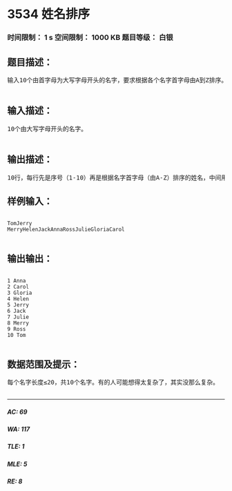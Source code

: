 # 3534 姓名排序   
### 时间限制： 1 s     空间限制： 1000 KB     题目等级： 白银  
## 题目描述：  

<pre>
输入10个由首字母为大写字母开头的名字，要求根据各个名字首字母由A到Z排序。（怎么样，很简单吧！）  

</pre>
  
  
## 输入描述：  

<pre>
10个由大写字母开头的名字。  

</pre>
  
  
## 输出描述：  

<pre>
10行，每行先是序号（1-10）再是根据名字首字母（由A-Z）排序的姓名，中间用一个空格隔开,若有多个首字母相同的将按照输入顺序决定。
</pre>
  
  
## 样例输入：  

<pre><code>
TomJerry  
MerryHelenJackAnnaRossJulieGloriaCarol  

</code></pre>
  
  
## 输出输出：  

<pre><code>
1 Anna  
2 Carol  
3 Gloria  
4 Helen  
5 Jerry  
6 Jack  
7 Julie  
8 Merry  
9 Ross  
10 Tom  

</code></pre>
  
  
## 数据范围及提示：  

<pre>
每个名字长度≤20，共10个名字。有的人可能想得太复杂了，其实没那么复杂。  

</pre>
  
  
***  

##### AC: 69  
##### WA: 117  
##### TLE: 1  
##### MLE: 5  
##### RE: 8  
